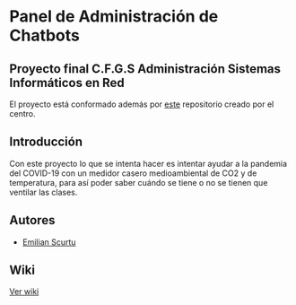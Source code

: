 # Panel de Administración de Chatbots

## Proyecto final C.F.G.S Administración Sistemas Informáticos en Red

El proyecto está conformado además por [este](https://github.com/iesgrancapitan-proyectos/202021asir_junio_ControlCalidadAire-escurtu696) repositorio creado por el centro.

## Introducción
Con este proyecto lo que se intenta hacer es intentar ayudar a la pandemia del COVID-19 con un medidor casero medioambiental de CO2 y de temperatura, para así poder saber cuándo se tiene o no se tienen que ventilar las clases.

## Autores

* [Emilian Scurtu](https://github.com/escurtu696)

## Wiki

[Ver wiki](https://github.com/iesgrancapitan-proyectos/202021asir_junio_ControlCalidadAire-escurtu696/wiki)
